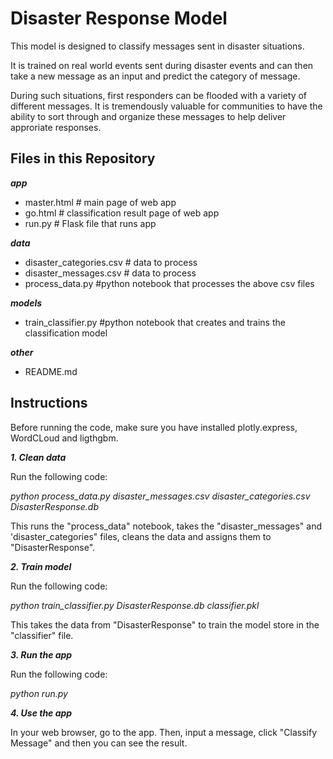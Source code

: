 # Disaster Response Model

This model is designed to classify messages sent in disaster situations.

It is trained on real world events sent during disaster events and can then take a new message as an input and predict the category of message.

During such situations, first responders can be flooded with a variety of different messages. It is tremendously valuable for communities to have the ability to sort through and organize these messages to help deliver approriate responses.

## Files in this Repository

***app***
- master.html # main page of web app
- go.html # classification result page of web app
- run.py # Flask file that runs app

***data***
- disaster_categories.csv # data to process
- disaster_messages.csv # data to process
- process_data.py #python notebook that processes the above csv files

***models***
- train_classifier.py #python notebook that creates and trains the classification model

***other***
- README.md

## Instructions

Before running the code, make sure you have installed plotly.express, WordCLoud and ligthgbm.

***1. Clean data***

Run the following code:

*python process_data.py disaster_messages.csv disaster_categories.csv DisasterResponse.db*

This runs the "process_data" notebook, takes the "disaster_messages" and 'disaster_categories" files, cleans the data and assigns them to "DisasterResponse".

***2. Train model***

Run the following code:

*python train_classifier.py DisasterResponse.db classifier.pkl*

This takes the data from "DisasterResponse" to train the model store in the "classifier" file.

***3. Run the app***

Run the following code:

*python run.py*

***4. Use the app***

In your web browser, go to the app. Then, input a message, click "Classify Message" and then you can see the result.
